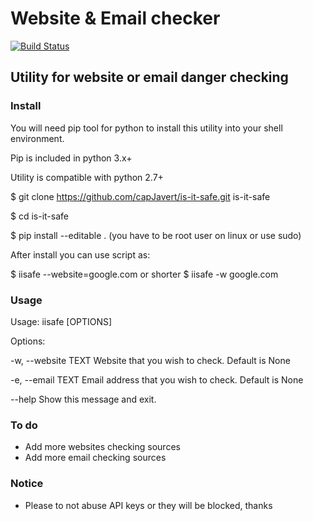 # Website & Email checker
[![Build Status](https://travis-ci.org/capJavert/is-it-safe.svg?branch=master)](https://travis-ci.org/capJavert/is-it-safe)
## Utility for website or email danger checking
### Install
You will need pip tool for python to install this utility into your shell environment.

Pip is included in python 3.x+

Utility is compatible with python 2.7+

$ git clone https://github.com/capJavert/is-it-safe.git is-it-safe

$ cd is-it-safe

$ pip install --editable . (you have to be root user on linux or use sudo)

After install you can use script as:

$ iisafe --website=google.com or shorter $ iisafe -w google.com
### Usage
Usage: iisafe [OPTIONS]

Options:

  -w, --website TEXT  Website that you wish to check. Default is None
  
  -e, --email TEXT  Email address that you wish to check. Default is None
  
  --help       Show this message and exit.
### To do
- Add more websites checking sources
- Add more email checking sources

### Notice
- Please to not abuse API keys or they will be blocked, thanks

